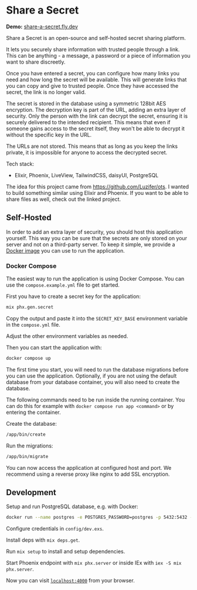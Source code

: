 # Share a Secret

**Demo:** [share-a-secret.fly.dev](https://share-a-secret.fly.dev/)

Share a Secret is an open-source and self-hosted secret sharing platform.

It lets you securely share information with trusted people through a link. This can be anything - a message, a password or a piece of information you want to share discreetly.

Once you have entered a secret, you can configure how many links you need and how long the secret will be available. This will generate links that you can copy and give to trusted people. 
Once they have accessed the secret, the link is no longer valid. 

The secret is stored in the database using a symmetric 128bit AES encryption. The decryption key is part of the URL, adding an extra layer of security. 
Only the person with the link can decrypt the secret, ensuring it is securely delivered to the intended recipient. This means that even if someone gains access to the secret itself, they won't be able to decrypt it without the specific key in the URL.

The URLs are not stored. This means that as long as you keep the links private, it is impossible for anyone to access the decrypted secret.

Tech stack:
- Elixir, Phoenix, LiveView, TailwindCSS, daisyUI, PostgreSQL

The idea for this project came from https://github.com/Luzifer/ots. I wanted to build something similar using Elixir and Phoenix. If you want to be able to share files as well, check out the linked project.

## Self-Hosted
 
In order to add an extra layer of security, you should host this application yourself. This way you can be sure that the secrets are only stored on your server and not on a third-party server. 
To keep it simple, we provide a [Docker image](https://hub.docker.com/r/florian087/share-a-secret) you can use to run the application.

### Docker Compose

The easiest way to run the application is using Docker Compose. You can use the `compose.example.yml` file to get started.

First you have to create a secret key for the application:
  
```bash
mix phx.gen.secret
```

Copy the output and paste it into the `SECRET_KEY_BASE` environment variable in the `compose.yml` file.

Adjust the other environment variables as needed.

Then you can start the application with:

```bash
docker compose up
```

The first time you start, you will need to run the database migrations before you can use the application. Optionally, if you are not using the default database from your database container, you will also need to create the database.

The following commands need to be run inside the running container. You can do this for example with `docker compose run app <command>` or by entering the container.

Create the database:

```bash
/app/bin/create
```

Run the migrations:

```bash
/app/bin/migrate
```

You can now access the application at configured host and port. We recommend using a reverse proxy like nginx to add SSL encryption.

## Development

Setup and run PostgreSQL database, e.g. with Docker:

```bash
docker run --name postgres -e POSTGRES_PASSWORD=postgres -p 5432:5432 -d postgres
```

Configure credentials in `config/dev.exs`.

Install deps with `mix deps.get`.

Run `mix setup` to install and setup dependencies.

Start Phoenix endpoint with `mix phx.server` or inside IEx with `iex -S mix phx.server`.

Now you can visit [`localhost:4000`](http://localhost:4000) from your browser.